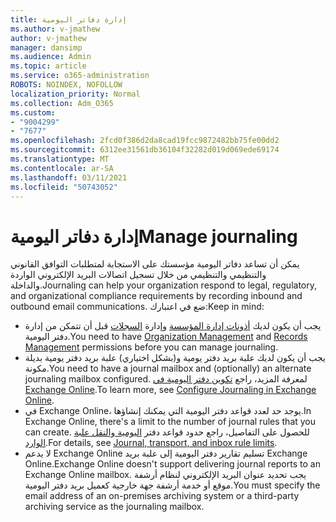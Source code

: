 ```yaml
---
title: إدارة دفاتر اليومية
ms.author: v-jmathew
author: v-jmathew
manager: dansimp
ms.audience: Admin
ms.topic: article
ms.service: o365-administration
ROBOTS: NOINDEX, NOFOLLOW
localization_priority: Normal
ms.collection: Adm_O365
ms.custom:
- "9004299"
- "7677"
ms.openlocfilehash: 2fcd0f386d2da8cad19fcc9872482bb75fe00dd2
ms.sourcegitcommit: 6312ee31561db36104f32282d019d069ede69174
ms.translationtype: MT
ms.contentlocale: ar-SA
ms.lasthandoff: 03/11/2021
ms.locfileid: "50743052"
---
```

# <a name="manage-journaling"></a><span data-ttu-id="e2f61-102">إدارة دفاتر اليومية</span><span class="sxs-lookup"><span data-stu-id="e2f61-102">Manage journaling</span></span>

<span data-ttu-id="e2f61-103">يمكن أن تساعد دفاتر اليومية مؤسستك على الاستجابة لمتطلبات التوافق القانوني والتنظيمي والتنظيمي من خلال تسجيل اتصالات البريد الإلكتروني الواردة والداخلة.</span><span class="sxs-lookup"><span data-stu-id="e2f61-103">Journaling can help your organization respond to legal, regulatory, and organizational compliance requirements by recording inbound and outbound email communications.</span></span> <span data-ttu-id="e2f61-104">ضع في اعتبارك:</span><span class="sxs-lookup"><span data-stu-id="e2f61-104">Keep in mind:</span></span>

* <span data-ttu-id="e2f61-105">يجب أن يكون لديك [أذونات إدارة المؤسسة](https://go.microsoft.com/fwlink/?linkid=2115259) وإدارة [السجلات](https://go.microsoft.com/fwlink/?linkid=2115469) قبل أن تتمكن من إدارة دفتر اليومية.</span><span class="sxs-lookup"><span data-stu-id="e2f61-105">You need to have [Organization Management](https://go.microsoft.com/fwlink/?linkid=2115259) and [Records Management](https://go.microsoft.com/fwlink/?linkid=2115469) permissions before you can manage journaling.</span></span>
* <span data-ttu-id="e2f61-106">يجب أن يكون لديك علبة بريد دفتر يومية و(بشكل اختياري) علبة بريد دفتر يومية بديلة مكونة.</span><span class="sxs-lookup"><span data-stu-id="e2f61-106">You need to have a journal mailbox and (optionally) an alternate journaling mailbox configured.</span></span> <span data-ttu-id="e2f61-107">لمعرفة المزيد، راجع [تكوين دفتر اليومية في Exchange Online](https://go.microsoft.com/fwlink/?linkid=2115260).</span><span class="sxs-lookup"><span data-stu-id="e2f61-107">To learn more, see [Configure Journaling in Exchange Online](https://go.microsoft.com/fwlink/?linkid=2115260).</span></span>
* <span data-ttu-id="e2f61-108">في Exchange Online، يوجد حد لعدد قواعد دفتر اليومية التي يمكنك إنشاؤها.</span><span class="sxs-lookup"><span data-stu-id="e2f61-108">In Exchange Online, there's a limit to the number of journal rules that you can create.</span></span> <span data-ttu-id="e2f61-109">للحصول على التفاصيل، راجع حدود قواعد دفتر [اليومية والنقل علبة الوارد](https://go.microsoft.com/fwlink/?linkid=2115261).</span><span class="sxs-lookup"><span data-stu-id="e2f61-109">For details, see [Journal, transport, and inbox rule limits](https://go.microsoft.com/fwlink/?linkid=2115261).</span></span>
* <span data-ttu-id="e2f61-110">لا يدعم Exchange Online تسليم تقارير دفتر اليومية إلى علبة بريد Exchange Online.</span><span class="sxs-lookup"><span data-stu-id="e2f61-110">Exchange Online doesn't support delivering journal reports to an Exchange Online mailbox.</span></span> <span data-ttu-id="e2f61-111">يجب تحديد عنوان البريد الإلكتروني لنظام أرشفة موقع أو خدمة أرشفة جهة خارجية كعميل بريد دفتر اليومية.</span><span class="sxs-lookup"><span data-stu-id="e2f61-111">You must specify the email address of an on-premises archiving system or a third-party archiving service as the journaling mailbox.</span></span>
